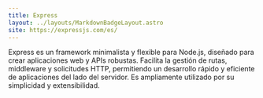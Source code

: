 ```yaml
---
title: Express
layout: ../layouts/MarkdownBadgeLayout.astro
site: https://expressjs.com/es/
---
```


Express es un framework minimalista y flexible para Node.js, diseñado para crear aplicaciones web y APIs robustas. Facilita la gestión de rutas, middleware y solicitudes HTTP, permitiendo un desarrollo rápido y eficiente de aplicaciones del lado del servidor. Es ampliamente utilizado por su simplicidad y extensibilidad.